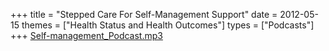 +++
title = "Stepped Care For Self-Management Support"
date = 2012-05-15
themes = ["Health Status and Health Outcomes"]
types = ["Podcasts"]
+++
[Self-management_Podcast.mp3](/files/Self-management_Podcast.mp3)
